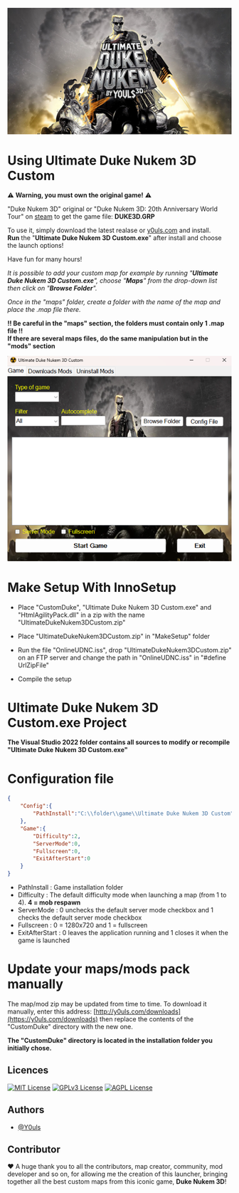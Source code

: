 ![screenshot](CustomDuke/cover/background.jpg "Ultimate Duke Nukem 3D Custom")

# Using Ultimate Duke Nukem 3D Custom

:warning: **Warning, you must own the original game!** :warning:

"Duke Nukem 3D" original or "Duke Nukem 3D: 20th Anniversary World Tour" on [steam](https://store.steampowered.com/app/434050/Duke_Nukem_3D_20th_Anniversary_World_Tour/) to get the game file: **DUKE3D.GRP**

To use it, simply download the latest realase or [y0uls.com](https://y0uls.com) and install.\
**Run** the "**Ultimate Duke Nukem 3D Custom.exe**" after install and choose the launch options!

Have fun for many hours!

_It is possible to add your custom map for example by running "**Ultimate Duke Nukem 3D Custom.exe**", choose "**Maps**" from the drop-down list then click on "**Browse Folder**"._

_Once in the "maps" folder, create a folder with the name of the map and place the .map file there._

**!! Be careful in the "maps" section, the folders must contain only 1 .map file !!**\
**If there are several maps files, do the same manipulation but in the "mods" section**

![screenshot](MakeSetup/UDNC.png "Ultimate Duke Nukem 3D Custom")


# Make Setup With InnoSetup

- Place "CustomDuke", "Ultimate Duke Nukem 3D Custom.exe" and "HtmlAgilityPack.dll" in a zip with the name "UltimateDukeNukem3DCustom.zip"

- Place "UltimateDukeNukem3DCustom.zip" in "MakeSetup" folder

- Run the file "OnlineUDNC.iss", drop "UltimateDukeNukem3DCustom.zip" on an FTP server and change the path in "OnlineUDNC.iss" in "#define UrlZipFile"

- Compile the setup


# Ultimate Duke Nukem 3D Custom.exe Project

**The Visual Studio 2022 folder contains all sources to modify or recompile "Ultimate Duke Nukem 3D Custom.exe"**

# Configuration file

```json
{
    "Config":{
        "PathInstall":"C:\\folder\\game\\Ultimate Duke Nukem 3D Custom"
    },
    "Game":{
        "Difficulty":2,
        "ServerMode":0,
        "Fullscreen":0,
        "ExitAfterStart":0
    }
}
```
- PathInstall : Game installation folder
- Difficulty : The default difficulty mode when launching a map (from 1 to 4). **4 = mob respawn**
- ServerMode : 0 unchecks the default server mode checkbox and 1 checks the default server mode checkbox
- Fullscreen : 0 = 1280x720 and 1 = fullscreen
- ExitAfterStart : 0 leaves the application running and 1 closes it when the game is launched


# Update your maps/mods pack manually

The map/mod zip may be updated from time to time. To download it manually, enter this address: [http://y0uls.com/downloads](https://y0uls.com/downloads) then replace the contents of the "CustomDuke" directory with the new one.

**The "CustomDuke" directory is located in the installation folder you initially chose.**


## Licences

[![MIT License](https://img.shields.io/badge/License-MIT-green.svg)](https://choosealicense.com/licenses/mit/)
[![GPLv3 License](https://img.shields.io/badge/License-GPL%20v3-yellow.svg)](https://opensource.org/licenses/)
[![AGPL License](https://img.shields.io/badge/license-AGPL-blue.svg)](http://www.gnu.org/licenses/agpl-3.0)


## Authors

- [@Y0uls](https://github.com/y0uls)


## Contributor

:heart: A huge thank you to all the contributors, map creator, community, mod developer and so on, for allowing me the creation of this launcher, bringing together all the best custom maps from this iconic game, **Duke Nukem 3D**!
